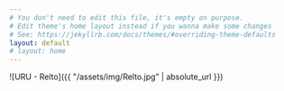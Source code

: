```yaml
---
# You don't need to edit this file, it's empty on purpose.
# Edit theme's home layout instead if you wanna make some changes
# See: https://jekyllrb.com/docs/themes/#overriding-theme-defaults
layout: default
# layout: home
---
```

![URU - Relto]({{ "/assets/img/Relto.jpg" | absolute_url }})
